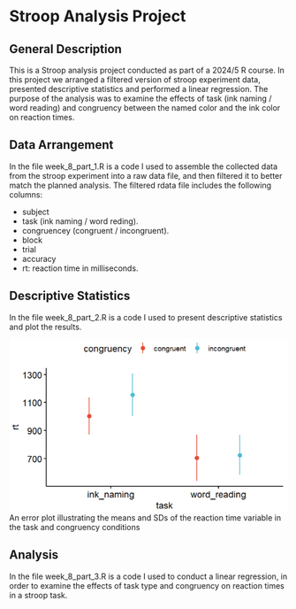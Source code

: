 # Stroop Analysis Project 
## General Description
This is a Stroop analysis project conducted as part of a 2024/5 R course.
In this project we arranged a filtered version of stroop experiment data, presented descriptive statistics and performed a linear regression.
The purpose of the analysis was to examine the effects of task (ink naming / word reading) and congruency between the named color and the ink color on reaction times. 

## Data Arrangement
In the file week_8_part_1.R is a code I used to assemble the collected data from the stroop experiment into a raw data file, and then filtered it to better match the planned analysis. 
The filtered rdata file includes the following columns: 
- subject
- task (ink naming / word reding).
- congruencey (congruent / incongruent).
- block
- trial 
- accuracy
- rt: reaction time in milliseconds.   

## Descriptive Statistics
In the file week_8_part_2.R is a code I used to present descriptive statistics and plot the results.

![figure1](images/stroop_results.png)
An error plot illustrating the means and SDs of the reaction time variable in the task and congruency conditions

## Analysis
In the file week_8_part_3.R is a code I used to conduct a linear regression, in order to examine the effects of task type and congruency on reaction times in a stroop task.

